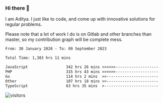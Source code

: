 ### Hi there 👋

I am Aditya. I just like to code, and come up with innovative solutions for regular problems.

Please note that a lot of work I do is on Gitlab and other branches than master, so my contribution graph will be complete mess.

<!--START_SECTION:waka-->

```txt
From: 30 January 2020 - To: 09 September 2023

Total Time: 1,383 hrs 11 mins

JavaScript                 342 hrs 26 mins >>>>>>-------------------   24.76 %
PHP                        315 hrs 43 mins >>>>>>-------------------   22.83 %
Go                         114 hrs 2 mins  >>-----------------------   08.24 %
Other                      107 hrs 18 mins >>-----------------------   07.76 %
TypeScript                 63 hrs 35 mins  >------------------------   04.60 %
```

<!--END_SECTION:waka-->

![visitors](https://visitor-badge.glitch.me/badge?page_id=BrainBuzzer.visitor-badge&left_color=green&right_color=red)
